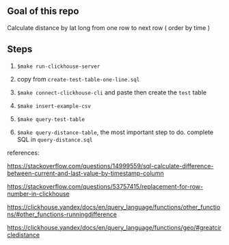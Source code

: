 ## Goal of this repo
Calculate distance by lat long from one row to next row ( order by time )

## Steps

1. `$make run-clickhouse-server`

2. copy from `create-test-table-one-line.sql` 

3. `$make connect-clickhouse-cli` and paste then create the `test` table

4. `$make insert-example-csv`

5. `$make query-test-table`

6. `$make query-distance-table`, the most important step to do. complete SQL in `query-distance.sql` 




references:

https://stackoverflow.com/questions/14999559/sql-calculate-difference-between-current-and-last-value-by-timestamp-column

https://stackoverflow.com/questions/53757415/replacement-for-row-number-in-clickhouse

https://clickhouse.yandex/docs/en/query_language/functions/other_functions/#other_functions-runningdifference

https://clickhouse.yandex/docs/en/query_language/functions/geo/#greatcircledistance
